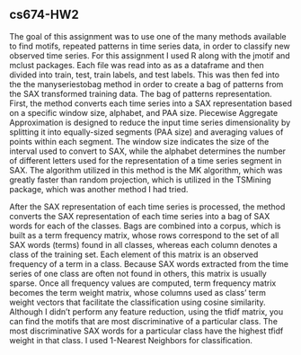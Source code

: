 ## cs674-HW2

The goal of this assignment was to use one of the many methods available to find motifs,
repeated patterns in time series data, in order to classify new observed time series. For this assignment
I used R along with the jmotif and mclust packages. Each file was read into as as a dataframe and then
divided into train, test, train labels, and test labels. This was then fed into the the manyseriestobag
method in order to create a bag of patterns from the SAX transformed training data. The bag of
patterns representation. First, the method converts each time series into a SAX representation based on
a specific window size, alphabet, and PAA size. Piecewise Aggregate Approximation is designed to
reduce the input time series dimensionality by splitting it into equally-sized segments (PAA size) and
averaging values of points within each segment. The window size indicates the size of the interval
used to convert to SAX, while the alphabet determines the number of different letters used for the
representation of a time series segment in SAX. The algorithm utilized in this method is the MK
algorithm, which was greatly faster than random projection, which is utilized in the TSMining package,
which was another method I had tried.

After the SAX representation of each time series is processed, the method converts the SAX
representation of each time series into a bag of SAX words for each of the classes. Bags are combined
into a corpus, which is built as a term frequency matrix, whose rows correspond to the set of all SAX
words (terms) found in all classes, whereas each column denotes a class of the training set. Each
element of this matrix is an observed frequency of a term in a class. Because SAX words extracted
from the time series of one class are often not found in others, this matrix is usually sparse. Once all
frequency values are computed, term frequency matrix becomes the term weight matrix, whose
columns used as class’ term weight vectors that facilitate the classification using cosine similarity.
Although I didn’t perform any feature reduction, using the tfidf matrix, you can find the motifs
that are most discriminative of a particular class. The most discriminative SAX words for a particular
class have the highest tfidf weight in that class. I used 1-Nearest Neighbors for classification.
